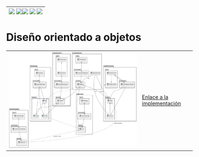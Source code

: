 | [![](https://img.shields.io/badge/-Inicio-FFF?style=flat&logo=Emlakjet&logoColor=black)](/README.md) [![](https://img.shields.io/badge/-Modelo_de_dominio-FFF?style=flat&logo=LiveChat&logoColor=black)](/documentos/modeloDeDominio.md)[![](https://img.shields.io/badge/-Diseño-FFF?style=flat&logo=LiveChat&logoColor=black)](/documentos/entregas.d.md) [![](https://img.shields.io/badge/-Diseño_Modular-FFF?style=flat&logo=openstreetmap&logoColor=black)](/documentos/entregas.dM.md) [![](https://img.shields.io/badge/-Diseño_Orientado_a_Objetos-FFF?style=flat&logo=openstreetmap&logoColor=black)](/documentos/entregas.dOO.md) |
| -----: |

# Diseño orientado a objetos

|||
|--|--|
|![](/documentos/modeloDeDominio/diagramaDeClases/diagramaDeClasesObjetos.svg)|[Enlace a la implementación](https://github.com/TheMoys/24-25-IdSw2-SDD/tree/93771cbfc4d8be3784a02195312c44eae8fa3a8f/src)|
